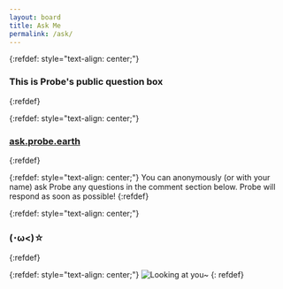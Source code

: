 ```yaml
---
layout: board
title: Ask Me
permalink: /ask/
---
```


{:refdef: style="text-align: center;"}
### This is Probe's public question box
{:refdef}

{:refdef: style="text-align: center;"}
### [ask.probe.earth](http://ask.probe.earth)
{:refdef}

{:refdef: style="text-align: center;"}
You can anonymously (or with your name) ask Probe any questions in the comment section below. Probe will respond as soon as possible!
{:refdef}

{:refdef: style="text-align: center;"}
### (･ω<)☆
{:refdef}

{:refdef: style="text-align: center;"}
![Looking at you~]({{site.baseurl}}/img/board/probe-emoji-1.jpg)
{: refdef}
